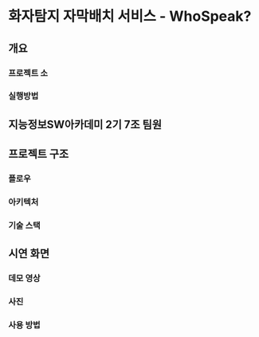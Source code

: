 # 화자탐지 자막배치 서비스 - WhoSpeak?

## 개요

### 프로젝트 소

### 실행방법

## 지능정보SW아카데미 2기 7조 팀원

## 프로젝트 구조

### 플로우

### 아키텍처

### 기술 스택

## 시연 화면

### 데모 영상

### 사진

### 사용 방법
